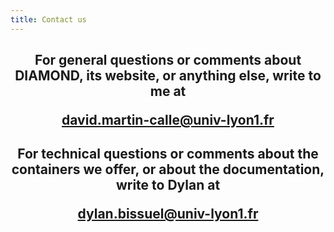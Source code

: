 ```yaml
---
title: Contact us
---
```


<h2 align="center">
    For general questions or comments about DIAMOND, its website, or anything else, write to me at

<a class="contact-mailto" href="mailto:david.martin-calle@univ-lyon1.fr">david.martin-calle@univ-lyon1.fr</a>
</h2>

<h2 align="center">
    For technical questions or comments about the containers we offer, or about the documentation, write to Dylan at

<a class="contact-mailto" href="mailto:dylan.bissuel@univ-lyon1.fr">dylan.bissuel@univ-lyon1.fr</a>
</h2>
